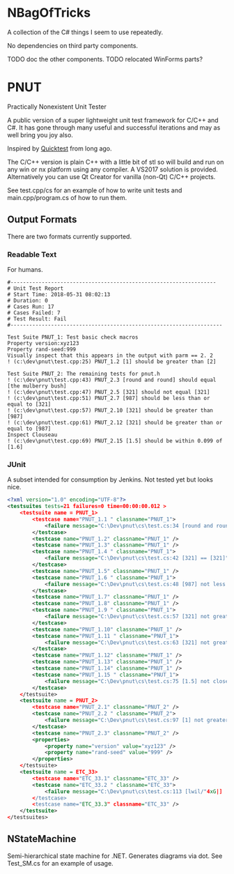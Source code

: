 # NBagOfTricks
A collection of the C# things I seem to use repeatedly.

No dependencies on third party components.

TODO doc the other components.
TODO relocated WinForms parts?


# PNUT
Practically Nonexistent Unit Tester

A public version of a super lightweight unit test framework for C/C++ and C#. It has gone through many 
useful and successful iterations and may as well bring you joy also.

Inspired by [Quicktest](http://quicktest.sourceforge.net/) from long ago.

The C/C++ version is plain C++ with a little bit of stl so will build and run on any win or nx platform using any compiler. A VS2017 solution is provided. Alternatively you can use Qt Creator for vanilla (non-Qt) C/C++ projects.

See test.cpp/cs for an example of how to write unit tests and main.cpp/program.cs of how to run them.

## Output Formats
There are two formats currently supported.

### Readable Text
For humans.

```
#------------------------------------------------------------------
# Unit Test Report
# Start Time: 2018-05-31 08:02:13
# Duration: 0
# Cases Run: 17
# Cases Failed: 7
# Test Result: Fail
#--------------------------------------------------------------------

Test Suite PNUT_1: Test basic check macros
Property version:xyz123
Property rand-seed:999
Visually inspect that this appears in the output with parm == 2. 2
! (c:\dev\pnut\test.cpp:25) PNUT_1.2 [1] should be greater than [2]

Test Suite PNUT_2: The remaining tests for pnut.h
! (c:\dev\pnut\test.cpp:43) PNUT_2.3 [round and round] should equal [the mulberry bush]
! (c:\dev\pnut\test.cpp:47) PNUT_2.5 [321] should not equal [321]
! (c:\dev\pnut\test.cpp:51) PNUT_2.7 [987] should be less than or equal to [321]
! (c:\dev\pnut\test.cpp:57) PNUT_2.10 [321] should be greater than [987]
! (c:\dev\pnut\test.cpp:61) PNUT_2.12 [321] should be greater than or equal to [987]
Inspect Clouseau
! (c:\dev\pnut\test.cpp:69) PNUT_2.15 [1.5] should be within 0.099 of [1.6]
```


### JUnit
A subset intended for consumption by Jenkins. Not tested yet but looks nice.

```xml
<?xml version="1.0" encoding="UTF-8"?>
<testsuites tests=21 failures=0 time=00:00:00.012 >
    <testsuite name = PNUT_1>
        <testcase name="PNUT_1.1 " classname="PNUT_1">
            <failure message="C:\Dev\pnut\cs\test.cs:34 [round and round] != [the mulberry bush]"></failure>
        </testcase>
        <testcase name="PNUT_1.2" classname="PNUT_1" />
        <testcase name="PNUT_1.3" classname="PNUT_1" />
        <testcase name="PNUT_1.4 " classname="PNUT_1">
            <failure message="C:\Dev\pnut\cs\test.cs:42 [321] == [321]"></failure>
        </testcase>
        <testcase name="PNUT_1.5" classname="PNUT_1" />
        <testcase name="PNUT_1.6 " classname="PNUT_1">
            <failure message="C:\Dev\pnut\cs\test.cs:48 [987] not less than or equal [321]"></failure>
        </testcase>
        <testcase name="PNUT_1.7" classname="PNUT_1" />
        <testcase name="PNUT_1.8" classname="PNUT_1" />
        <testcase name="PNUT_1.9 " classname="PNUT_1">
            <failure message="C:\Dev\pnut\cs\test.cs:57 [321] not greater than [987]"></failure>
        </testcase>
        <testcase name="PNUT_1.10" classname="PNUT_1" />
        <testcase name="PNUT_1.11 " classname="PNUT_1">
            <failure message="C:\Dev\pnut\cs\test.cs:63 [321] not greater than or equal [987]"></failure>
        </testcase>
        <testcase name="PNUT_1.12" classname="PNUT_1" />
        <testcase name="PNUT_1.13" classname="PNUT_1" />
        <testcase name="PNUT_1.14" classname="PNUT_1" />
        <testcase name="PNUT_1.15 " classname="PNUT_1">
            <failure message="C:\Dev\pnut\cs\test.cs:75 [1.5] not close enough to [1.498]"></failure>
        </testcase>
    </testsuite>
    <testsuite name = PNUT_2>
        <testcase name="PNUT_2.1" classname="PNUT_2" />
        <testcase name="PNUT_2.2 " classname="PNUT_2">
            <failure message="C:\Dev\pnut\cs\test.cs:97 [1] not greater than [2]"></failure>
        </testcase>
        <testcase name="PNUT_2.3" classname="PNUT_2" />
        <properties>
            <property name="version" value="xyz123" />
            <property name="rand-seed" value="999" />
        </properties>
    </testsuite>
    <testsuite name = ETC_33>
        <testcase name="ETC_33.1" classname="ETC_33" />
        <testcase name="ETC_33.2 " classname="ETC_33">
            <failure message="C:\Dev\pnut\cs\test.cs:113 [lwil/"4xG|] != [Should fail]"></failure>
        </testcase>
        <testcase name="ETC_33.3" classname="ETC_33" />
    </testsuite>
</testsuites>
```

## NStateMachine
Semi-hierarchical state machine for .NET. Generates diagrams via dot. See Test_SM.cs for an example of usage.

